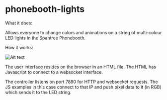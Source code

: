 phonebooth-lights
=================

What it does:

Allows everyone to change colors and animations on a string of multi-colour LED lights in the Spantree Phonebooth.


How it works:

![Alt text](/../master/docs/overview.png?raw=true "Overview")

The user interface resides on the browser in an HTML file. The HTML has Javascript to connect to a websocket interface.


The controller listens on port 7890 for HTTP and websocket requests.
The JS examples in this case connect to that IP and push pixel data to it (in RGB) 
which sends it to the LED string.

